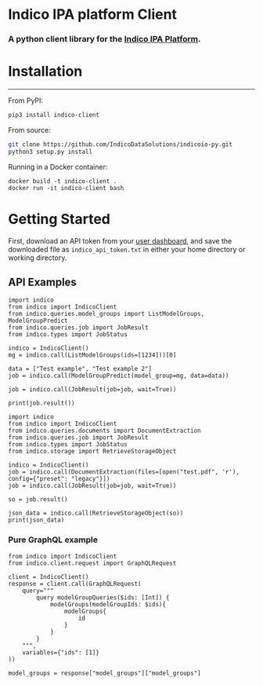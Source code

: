 # Indico IPA platform Client
### A python client library for the [Indico IPA Platform](https://app.indico.io/).

# Installation
--------------
From PyPI:
```bash
pip3 install indico-client
```

From source:
```bash
git clone https://github.com/IndicoDataSolutions/indicoio-py.git
python3 setup.py install
```

Running in a Docker container:
```
docker build -t indico-client .
docker run -it indico-client bash
```

# Getting Started

First, download an API token from your [user dashboard](https://app.indico.io/auth/user), and save the downloaded file as `indico_api_token.txt` in either your home directory or working directory.

## API Examples
```python3
import indico
from indico import IndicoClient
from indico.queries.model_groups import ListModelGroups, ModelGroupPredict
from indico.queries.job import JobResult
from indico.types import JobStatus

indico = IndicoClient()
mg = indico.call(ListModelGroups(ids=[1234]))[0]

data = ["Test example", "Test example 2"]
job = indico.call(ModelGroupPredict(model_group=mg, data=data))

job = indico.call(JobResult(job=job, wait=True))

print(job.result())
```
``` python3 
import indico
from indico import IndicoClient
from indico.queries.documents import DocumentExtraction
from indico.queries.job import JobResult
from indico.types import JobStatus
from indico.storage import RetrieveStorageObject

indico = IndicoClient()
job = indico.call(DocumentExtraction(files=[open("test.pdf", 'r'), config={"preset": "legacy"}])
job = indico.call(JobResult(job=job, wait=True))

so = job.result()

json_data = indico.call(RetrieveStorageObject(so))
print(json_data)
```

### Pure GraphQL example
```
from indico import IndicoClient
from indico.client.request import GraphQLRequest

client = IndicoClient()
response = client.call(GraphQLRequest(
    query="""
        query modelGroupQueries($ids: [Int]) {
	        modelGroups(modelGroupIds: $ids){
                modelGroups{
                    id
                }
            }
        }
    """, 
    variables={"ids": [1]}
))

model_groups = response["model_groups"]["model_groups"]
```
